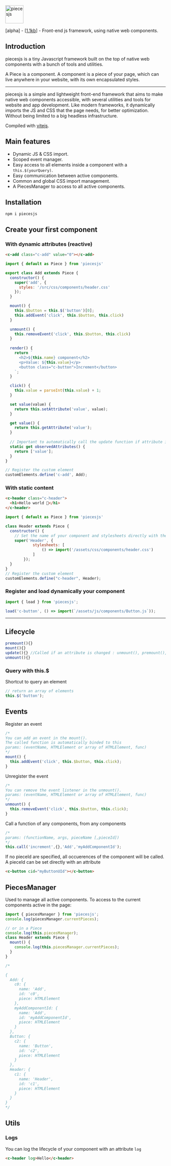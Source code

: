 <div align="left">
	<img src="https://github.com/piecesjs/piecesjs/blob/main/test/assets/logo.png?raw=true" witdh="160" height="57" alt="piecesjs">
  <br>
	<p>
		[alpha] - [<a href="https://bundlephobia.com/package/piecesjs@0.0.10">1.1kb</a>] - Front-end js framework, using native web components.
	</p>
</div>

## Introduction
piecesjs is a tiny Javascript framework built on the top of native web components with a bunch of tools and utilities.

A Piece is a component. A component is a piece of your page, which can live anywhere in your website, with its own encapsulated styles.

---

piecesjs is a simple and lightweight front-end framework that aims to make native web components accessible, with several utilities and tools for website and app development.
Like modern frameworks, it dynamically imports the JS and CSS that the page needs, for better optimization. Without being limited to a big headless infrastructure.

Compiled with [vitejs](https://vitejs.dev/).

## Main features

- Dynamic JS & CSS import.
- Scoped event manager.
- Easy access to all elements inside a component with a `this.$(yourQuery)`.
- Easy communication between active components.
- Common and global CSS import management.
- A PiecesManager to access to all active components.

## Installation
```
npm i piecesjs
```

## Create your first component

### With dynamic attributes (reactive)

```html
<c-add class="c-add" value="0"></c-add>
```

```js
import { default as Piece } from 'piecesjs'

export class Add extends Piece {
  constructor() {
    super('add', {
      styles: '/src/css/components/header.css'
    });
  }

  mount() {
    this.$button = this.$('button')[0];
    this.addEvent('click', this.$button, this.click)
  }

  unmount() {
    this.removeEvent('click', this.$button, this.click)
  }
  
  render() {
    return `
      <h2>${this.name} component</h2>
      <p>Value: ${this.value}</p>
      <button class="c-button">Increment</button>
    `;
  }

  click() {
    this.value = parseInt(this.value) + 1;
  }

  set value(value) {
    return this.setAttribute('value', value);
  }

  get value() {
    return this.getAttribute('value');
  }
  
  // Important to automatically call the update function if attribute is changing
  static get observedAttributes() { 
    return ['value'];
  }
}

// Register the custom element
customElements.define('c-add', Add);
```

### With static content

```html
<c-header class="c-header">
  <h1>Hello world 🫶</h1>
</c-header>
```

```js
import { default as Piece } from 'piecesjs'

class Header extends Piece {
  constructor() {
    // Set the name of your component and stylesheets directly with the super();
    super('Header', {
			stylesheets: [
				() => import('/assets/css/components/header.css')
			]
		});
  }
}
// Register the custom element
customElements.define("c-header", Header);
```

### Register and load dynamically your component
```js
import { load } from 'piecesjs';

load('c-button', () => import(`/assets/js/components/Button.js`));
```

---

## Lifecycle

```js
premount(){}
mount(){}
update(){} //Called if an attribute is changed : unmount(), premount(), mount()
unmount(){}
```

### Query with this.$

Shortcut to query an element

```js
// return an array of elements
this.$('button');
```

## Events

Register an event

```js
/* 
You can add an event in the mount(). 
The called function is automatically binded to this
params: (eventName, HTMLElement or array of HTMLElement, func)
*/
mount() {
  this.addEvent('click', this.$button, this.click);
}
```

Unregister the event

```js
/* 
You can remove the event listener in the unmount(). 
params: (eventName, HTMLElement or array of HTMLElement, func)
*/
unmount() {
  this.removeEvent('click', this.$button, this.click);
}
```

Call a function of any components, from any components
```js
/*
params: (functionName, args, pieceName [,pieceId])
*/
this.call('increment',{},'Add','myAddComponentId');
```

If no pieceId are specified, all occuerences of the component will be called.
A pieceId can be set directly with an attribute
```html
<c-button cid="myButtonUId"></c-button>
```

## PiecesManager
Used to manage all active components.
To access to the current components active in the page:

```js
import { piecesManager } from 'piecesjs';
console.log(piecesManager.currentPieces);

// or in a Piece
console.log(this.piecesManager);
class Header extends Piece {
  mount() {
    console.log(this.piecesManager.currentPieces);
  }
}

/*

{
  Add: {
    c0: {
      name: 'Add',
      id: 'c0',
      piece: HTMLElement
    },
    myAddComponentId: {
      name: 'Add',
      id: 'myAddComponentId',
      piece: HTMLElement
    }
  }, 
  Button: {
    c2: {
      name: 'Button',
      id: 'c2',
      piece: HTMLElement
    }
  }, 
  Header: {
    c1: {
      name: 'Header',
      id: 'c1',
      piece: HTMLElement
    }
  }
}
*/
```

## Utils

### Logs

You can log the lifecycle of your component with an attribute `log`

```html
<c-header log>Hello</c-header>
```